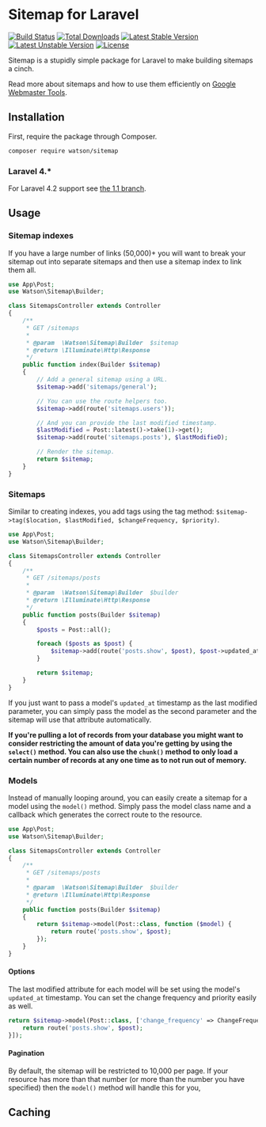 Sitemap for Laravel
===================

[![Build Status](https://travis-ci.org/dwightwatson/sitemap.png?branch=master)](https://travis-ci.org/dwightwatson/sitemap)
[![Total Downloads](https://poser.pugx.org/watson/sitemap/downloads.svg)](https://packagist.org/packages/watson/sitemap)
[![Latest Stable Version](https://poser.pugx.org/watson/sitemap/v/stable.svg)](https://packagist.org/packages/watson/sitemap)
[![Latest Unstable Version](https://poser.pugx.org/watson/sitemap/v/unstable.svg)](https://packagist.org/packages/watson/sitemap)
[![License](https://poser.pugx.org/watson/sitemap/license.svg)](https://packagist.org/packages/watson/sitemap)

Sitemap is a stupidly simple package for Laravel to make building sitemaps a cinch.

Read more about sitemaps and how to use them efficiently on [Google Webmaster Tools](https://support.google.com/webmasters/answer/156184?hl=en).

## Installation

First, require the package through Composer.

```sh
composer require watson/sitemap
```

### Laravel 4.*

For Laravel 4.2 support see [the 1.1 branch](https://github.com/dwightwatson/sitemap/tree/1.1).

## Usage

### Sitemap indexes

If you have a large number of links (50,000)+ you will want to break your sitemap out into separate sitemaps and then use a sitemap index to link them all.

```php
use App\Post;
use Watson\Sitemap\Builder;

class SitemapsController extends Controller
{
    /**
     * GET /sitemaps
     *
     * @param  \Watson\Sitemap\Builder  $sitemap
     * @return \Illuminate\Http\Response
     */
    public function index(Builder $sitemap)
    {
        // Add a general sitemap using a URL.
        $sitemap->add('sitemaps/general');

        // You can use the route helpers too.
        $sitemap->add(route('sitemaps.users'));

        // And you can provide the last modified timestamp.
        $lastModified = Post::latest()->take(1)->get();
        $sitemap->add(route('sitemaps.posts'), $lastModifieD);

        // Render the sitemap.
        return $sitemap;
    }
}
```

### Sitemaps

Similar to creating indexes, you add tags using the tag method: `$sitemap->tag($location, $lastModified, $changeFrequency, $priority)`.

```php
use App\Post;
use Watson\Sitemap\Builder;

class SitemapsController extends Controller
{
    /**
     * GET /sitemaps/posts
     *
     * @param  \Watson\Sitemap\Builder  $builder
     * @return \Illuminate\Http\Response
     */
    public function posts(Builder $sitemap)
    {
        $posts = Post::all();

        foreach ($posts as $post) {
            $sitemap->add(route('posts.show', $post), $post->updated_at, ChangeFrequency::DAILY, 0.8);
        }

        return $sitemap;
    }
}
```

If you just want to pass a model's `updated_at` timestamp as the last modified parameter, you can simply pass the model as the second parameter and the sitemap will use that attribute automatically.

**If you're pulling a lot of records from your database you might want to consider restricting the amount of data you're getting by using the `select()` method. You can also use the `chunk()` method to only load a certain number of records at any one time as to not run out of memory.**

### Models

Instead of manually looping around, you can easily create a sitemap for a model using the `model()` method. Simply pass the model class name and a callback which generates the correct route to the resource.

```php
use App\Post;
use Watson\Sitemap\Builder;

class SitemapsController extends Controller
{
    /**
     * GET /sitemaps/posts
     *
     * @param  \Watson\Sitemap\Builder  $builder
     * @return \Illuminate\Http\Response
     */
    public function posts(Builder $sitemap)
    {
        return $sitemap->model(Post::class, function ($model) {
            return route('posts.show', $post);
        });
    }
}
```

#### Options

The last modified attribute for each model will be set using the model's `updated_at` timestamp. You can set the change frequency and priority easily as well.

```php
return $sitemap->model(Post::class, ['change_frequency' => ChangeFrequency::DAILY, 'priority' => 0.8, 'per_page' => 1000, function ($model) {
    return route('posts.show', $post); 
}]);
```

#### Pagination

By default, the sitemap will be restricted to 10,000 per page. If your resource has more than that number (or more than the number you have specified) then the `model()` method will handle this for you, 



## Caching